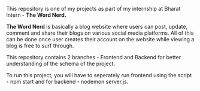 This repository is one of my projects as part of my internship at Bharat Intern - **The Word Nerd.**

**The Word Nerd** is basically a blog website where users can post, update, comment and share their blogs on various social media platforms. All of this can be done once user creates their account on the website while viewing a blog is free to surf through. 

This repository contains 2 branches - Frontend and Backend for better understanding of the schema of the project.

To run this project, you will have to seperately run frontend using the script - npm start and for backend - nodemon server.js.
